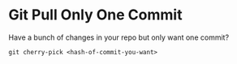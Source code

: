 # Git Pull Only One Commit

Have a bunch of changes in your repo but only want one commit?

`git cherry-pick <hash-of-commit-you-want>`